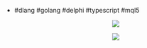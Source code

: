 - #dlang #golang #delphi #typescript #mql5

<p align="center"><img src="http://stackexchange.com/users/flair/753457.png"></p>


<p align="center"><img src="https://projecteuler.net/profile/menjanahary.png"></p>

<!---
menjaraz/menjaraz is a ✨ special ✨ repository because its `README.md` (this file) appears on your GitHub profile.
You can click the Preview link to take a look at your changes.
--->
